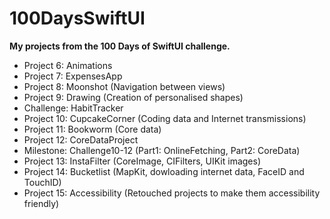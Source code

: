 # 100DaysSwiftUI
**My projects from the 100 Days of SwiftUI challenge.**

- Project 6: Animations
- Project 7: ExpensesApp
- Project 8: Moonshot (Navigation between views)
- Project 9: Drawing (Creation of personalised shapes)
- Challenge: HabitTracker
- Project 10: CupcakeCorner (Coding data and Internet transmissions)
- Project 11: Bookworm (Core data)
- Project 12: CoreDataProject
- Milestone: Challenge10-12 (Part1: OnlineFetching, Part2: CoreData)
- Project 13: InstaFilter (CoreImage, CIFilters, UIKit images)
- Project 14: Bucketlist (MapKit, dowloading internet data, FaceID and TouchID)
- Project 15: Accessibility (Retouched projects to make them accessibility friendly)
